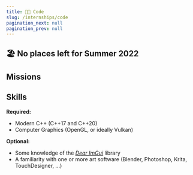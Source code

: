 ```yaml
---
title: 👩‍💻 Code
slug: /internships/code
pagination_next: null
pagination_prev: null
---
```


## 🏖️ No places left for Summer 2022

## Missions

## Skills

**Required:**

- Modern C++ (C++17 and C++20)
- Computer Graphics (OpenGL, or ideally Vulkan)

**Optional:**

- Some knowledge of the [*Dear ImGui*](https://github.com/ocornut/imgui) library
- A familiarity with one or more art software (Blender, Photoshop, Krita, TouchDesigner, ...)
